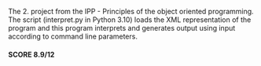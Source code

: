 The 2. project from the IPP - Principles of the object oriented programming. 
The script (interpret.py in Python 3.10) loads the XML representation of the program and this program interprets and generates output using input according to command line parameters.

#### SCORE 8.9/12

